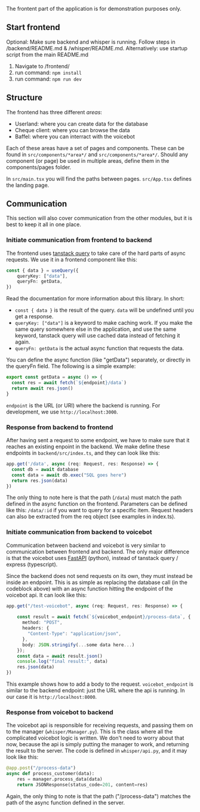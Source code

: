 The frontent part of the application is for demonstration purposes only.

## Start frontend

Optional: Make sure backend and whisper is running. Follow steps in /backend/README.md & /whisper/README.md.
Alternatively: use startup script from the main README.md 

1. Navigate to /frontend/
2. run command: `npm install`
3. run command: `npm run dev`

## Structure

The frontend has three different *areas*:
- Userland: where you can create data for the database
- Cheque client: where you can browse the data
- Baffel: where you can interract with the voicebot

Each of these areas have a set of pages and components. These can be found in `src/components/*area*/` and `src/components/*area*/`. Should any component (or page) be used in multiple areas, define them in the components/pages folder. 

In `src/main.tsx` you will find the paths between pages. `src/App.tsx` defines the landing page. 

## Communication

This section will also cover communication from the other modules, but it is best to keep it all in one place. 

### Initiate communication from frontend to backend

The frontend uses [tanstack query](https://tanstack.com/query/latest/docs/framework/react/overview) to take care of the hard parts of async requests. We use it in a frontend component like this:

```typescript
const { data } = useQuery({
    queryKey: ["data"],
    queryFn: getData,
})
```

Read the documentation for more information about this library. In short:
- `const { data }` is the result of the query. `data` will be undefined until you get a response.  
- `queryKey: ["data"]` is a keyword to make caching work. If you make the same query somewhere else in the application, and use the same keyword, tanstack query will use cached data instead of fetching it again.
- `queryFn: getData` is the actual async function that requests the data.

You can define the async function (like "getData") separately, or directly in the queryFn field. The following is a simple example:

```typescript
export const getData = async () => {
  const res = await fetch(`${endpoint}/data`)
  return await res.json()
}
```

`endpoint` is the URL (or URI) where the backend is running. For development, we use `http://localhost:3000`.

### Response from backend to frontend

After having sent a request to some endpoint, we have to make sure that it reaches an existing enpoint in the backend. 
We make define these endpoints in `backend/src/index.ts`, and they can look like this:

```typescript
app.get('/data', async (req: Request, res: Response) => {
  const db = await database
  const data = await db.exec("SQL goes here")
  return res.json(data)
})
```

The only thing to note here is that the path (`/data`) must match the path defined in the async function on the frontend. Parameters can be defined like this: `/data/:id` if you want to query for a specific item. Request headers can also be extracted from the req object (see examples in index.ts).

### Initiate communication from backend to voicebot

Communication between backend and voicebot is very similar to communication between frontend and backend. The only major difference is that the voicebot uses [FastAPI](https://fastapi.tiangolo.com/) (python), instead of tanstack query / express (typescript).

Since the backend does not send requests on its own, they must instead be inside an endpoint. This is as simple as replacing the database call (in the codeblock above) with an async function hitting the endpoint of the voicebot api. It can look like this:

```typescript
app.get("/test-voicebot", async (req: Request, res: Response) => {
    
    const result = await fetch(`${voicebot_endpoint}/process-data`, {
      method: "POST",
      headers: {
        "Content-Type": "application/json",
      },
      body: JSON.stringify(...some data here...)
    });
    const data = await result.json()
    console.log("final result:", data)
    res.json(data)
})
```

This example shows how to add a body to the request. `voicebot_endpoint` is similar to the backend endpoint: just the URL where the api is running. In our case it is `http://localhost:8000`.

### Response from voicebot to backend

The voicebot api is responsible for receiving requests, and passing them on to the manager (`whisper/Manager.py`). This is the class where all the complicated voicebot logic is written. We don't need to worry about that now, because the api is simply putting the manager to work, and returning the result to the server. The code is defined in `whisper/api.py`, and it may look like this:

```python
@app.post("/process-data")
async def process_customer(data):
    res = manager.process_data(data)
    return JSONResponse(status_code=201, content=res)
```

Again, the only thing to note is that the path ("/process-data") matches the path of the async function defined in the server. 